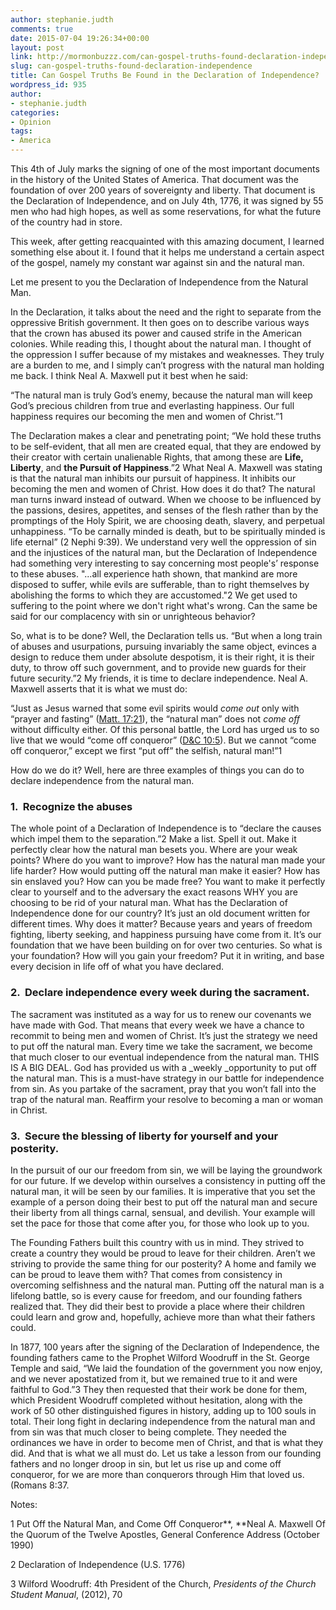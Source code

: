 ```yaml
---
author: stephanie.judth
comments: true
date: 2015-07-04 19:26:34+00:00
layout: post
link: http://mormonbuzzz.com/can-gospel-truths-found-declaration-independence/
slug: can-gospel-truths-found-declaration-independence
title: Can Gospel Truths Be Found in the Declaration of Independence?
wordpress_id: 935
author:
- stephanie.judth
categories:
- Opinion
tags:
- America
---
```


This 4th of July marks the signing of one of the most important documents in the history of the United States of America. That document was the foundation of over 200 years of sovereignty and liberty. That document is the Declaration of Independence, and on July 4th, 1776, it was signed by 55 men who had high hopes, as well as some reservations, for what the future of the country had in store.

This week, after getting reacquainted with this amazing document, I learned something else about it. I found that it helps me understand a certain aspect of the gospel, namely my constant war against sin and the natural man.

Let me present to you the Declaration of Independence from the Natural Man.

In the Declaration, it talks about the need and the right to separate from the oppressive British government. It then goes on to describe various ways that the crown has abused its power and caused strife in the American colonies. While reading this, I thought about the natural man. I thought of the oppression I suffer because of my mistakes and weaknesses. They truly are a burden to me, and I simply can’t progress with the natural man holding me back. I think Neal A. Maxwell put it best when he said:

“The natural man is truly God’s enemy, because the natural man will keep God’s precious children from true and everlasting happiness. Our full happiness requires our becoming the men and women of Christ.”1

The Declaration makes a clear and penetrating point; “We hold these truths to be self-evident, that all men are created equal, that they are endowed by their creator with certain unalienable Rights, that among these are **Life, Liberty**, and **the Pursuit of Happiness**.”2 What Neal A. Maxwell was stating is that the natural man inhibits our pursuit of happiness. It inhibits our becoming the men and women of Christ. How does it do that? The natural man turns inward instead of outward. When we choose to be influenced by the passions, desires, appetites, and senses of the flesh rather than by the promptings of the Holy Spirit, we are choosing death, slavery, and perpetual unhappiness. “To be carnally minded is death, but to be spiritually minded is life eternal” (2 Nephi 9:39). We understand very well the oppression of sin and the injustices of the natural man, but the Declaration of Independence had something very interesting to say concerning most people's’ response to these abuses. "...all experience hath shown, that mankind are more disposed to suffer, while evils are sufferable, than to right themselves by abolishing the forms to which they are accustomed."2 We get used to suffering to the point where we don't right what's wrong. Can the same be said for our complacency with sin or unrighteous behavior?

So, what is to be done? Well, the Declaration tells us. “But when a long train of abuses and usurpations, pursuing invariably the same object, evinces a design to reduce them under absolute despotism, it is their right, it is their duty, to throw off such government, and to provide new guards for their future security.”2 My friends, it is time to declare independence. Neal A. Maxwell asserts that it is what we must do:

“Just as Jesus warned that some evil spirits would _come out_ only with “prayer and fasting” ([Matt. 17:21](https://www.lds.org/scriptures/nt/matt/17.21?lang=eng#20)), the “natural man” does not _come off_ without difficulty either. Of this personal battle, the Lord has urged us to so live that we would “come off conqueror” ([D&C 10:5](https://www.lds.org/scriptures/dc-testament/dc/10.5?lang=eng#4)). But we cannot “come off conqueror,” except we first “put off” the selfish, natural man!”1

How do we do it? Well, here are three examples of things you can do to declare independence from the natural man.


### 1.  Recognize the abuses




The whole point of a Declaration of Independence is to “declare the causes which impel them to the separation.”2 Make a list. Spell it out. Make it perfectly clear how the natural man besets you. Where are your weak points? Where do you want to improve? How has the natural man made your life harder? How would putting off the natural man make it easier? How has sin enslaved you? How can you be made free? You want to make it perfectly clear to yourself and to the adversary the exact reasons WHY you are choosing to be rid of your natural man. What has the Declaration of Independence done for our country? It’s just an old document written for different times. Why does it matter? Because years and years of freedom fighting, liberty seeking, and happiness pursuing have come from it. It’s our foundation that we have been building on for over two centuries. So what is your foundation? How will you gain your freedom? Put it in writing, and base every decision in life off of what you have declared.


### 2.  Declare independence every week during the sacrament.




The sacrament was instituted as a way for us to renew our covenants we have made with God. That means that every week we have a chance to recommit to being men and women of Christ. It’s just the strategy we need to put off the natural man. Every time we take the sacrament, we become that much closer to our eventual independence from the natural man. THIS IS A BIG DEAL. God has provided us with a _weekly _opportunity to put off the natural man. This is a must-have strategy in our battle for independence from sin. As you partake of the sacrament, pray that you won’t fall into the trap of the natural man. Reaffirm your resolve to becoming a man or woman in Christ.


### 3.  Secure the blessing of liberty for yourself and your posterity.




In the pursuit of our our freedom from sin, we will be laying the groundwork for our future. If we develop within ourselves a consistency in putting off the natural man, it will be seen by our families. It is imperative that you set the example of a person doing their best to put off the natural man and secure their liberty from all things carnal, sensual, and devilish. Your example will set the pace for those that come after you, for those who look up to you.

The Founding Fathers built this country with us in mind. They strived to create a country they would be proud to leave for their children. Aren’t we striving to provide the same thing for our posterity? A home and family we can be proud to leave them with? That comes from consistency in overcoming selfishness and the natural man. Putting off the natural man is a lifelong battle, so is every cause for freedom, and our founding fathers realized that. They did their best to provide a place where their children could learn and grow and, hopefully, achieve more than what their fathers could.

In 1877, 100 years after the signing of the Declaration of Independence, the founding fathers came to the Prophet Wilford Woodruff in the St. George Temple and said, “We laid the foundation of the government you now enjoy, and we never apostatized from it, but we remained true to it and were faithful to God.”3 They then requested that their work be done for them, which President Woodruff completed without hesitation, along with the work of 50 other distinguished figures in history, adding up to 100 souls in total. Their long fight in declaring independence from the natural man and from sin was that much closer to being complete. They needed the ordinances we have in order to become men of Christ, and that is what they did. And that is what we all must do. Let us take a lesson from our founding fathers and no longer droop in sin, but let us rise up and come off conqueror, for we are more than conquerors through Him that loved us. (Romans 8:37.

Notes:

1 Put Off the Natural Man, and Come Off Conqueror**, **Neal A. Maxwell Of the Quorum of the Twelve Apostles, General Conference Address (October 1990)

2 Declaration of Independence (U.S. 1776)

3 Wilford Woodruff: 4th President of the Church, _Presidents of the Church Student Manual_, (2012), 70
